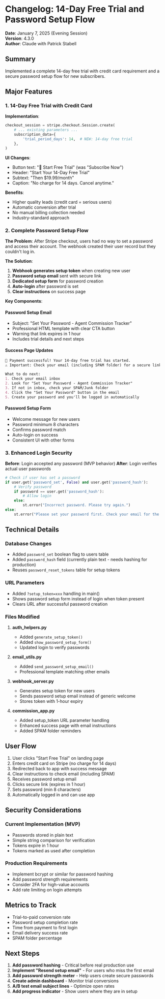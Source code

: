 # Changelog: 14-Day Free Trial and Password Setup Flow

**Date**: January 7, 2025 (Evening Session)  
**Version**: 4.3.0  
**Author**: Claude with Patrick Stabell  

## Summary

Implemented a complete 14-day free trial with credit card requirement and a secure password setup flow for new subscribers.

## Major Features

### 1. 14-Day Free Trial with Credit Card

**Implementation**:
```python
checkout_session = stripe.checkout.Session.create(
    # ... existing parameters ...
    subscription_data={
        'trial_period_days': 14,  # NEW: 14-day free trial
    },
)
```

**UI Changes**:
- Button text: "🚀 Start Free Trial" (was "Subscribe Now")
- Header: "Start Your 14-Day Free Trial"
- Subtext: "Then $19.99/month"
- Caption: "No charge for 14 days. Cancel anytime."

**Benefits**:
- Higher quality leads (credit card = serious users)
- Automatic conversion after trial
- No manual billing collection needed
- Industry-standard approach

### 2. Complete Password Setup Flow

**The Problem**:
After Stripe checkout, users had no way to set a password and access their account. The webhook created their user record but they couldn't log in.

**The Solution**:
1. **Webhook generates setup token** when creating new user
2. **Password setup email** sent with secure link
3. **Dedicated setup form** for password creation
4. **Auto-login** after password is set
5. **Clear instructions** on success page

**Key Components**:

#### Password Setup Email
- Subject: "Set Your Password - Agent Commission Tracker"
- Professional HTML template with clear CTA button
- Warning that link expires in 1 hour
- Includes trial details and next steps

#### Success Page Updates
```markdown
🎉 Payment successful! Your 14-day free trial has started.
⚠️ Important: Check your email (including SPAM folder) for a secure link to set your password.

What to do next:
1. Check your email inbox
2. Look for "Set Your Password - Agent Commission Tracker"
3. If not in inbox, check your SPAM/Junk folder
4. Click the "Set Your Password" button in the email
5. Create your password and you'll be logged in automatically
```

#### Password Setup Form
- Welcome message for new users
- Password minimum 8 characters
- Confirms password match
- Auto-login on success
- Consistent UI with other forms

### 3. Enhanced Login Security

**Before**: Login accepted any password (MVP behavior)
**After**: Login verifies actual user passwords

```python
# Check if user has set a password
if user.get('password_set', False) and user.get('password_hash'):
    # Verify password
    if password == user.get('password_hash'):
        # Allow login
    else:
        st.error("Incorrect password. Please try again.")
else:
    st.error("Please set your password first. Check your email for the setup link.")
```

## Technical Details

### Database Changes
- Added `password_set` boolean flag to users table
- Added `password_hash` field (currently plain text - needs hashing for production)
- Reuses `password_reset_tokens` table for setup tokens

### URL Parameters
- Added `?setup_token=xxx` handling in main()
- Shows password setup form instead of login when token present
- Clears URL after successful password creation

### Files Modified
1. **auth_helpers.py**
   - Added `generate_setup_token()`
   - Added `show_password_setup_form()`
   - Updated login to verify passwords

2. **email_utils.py**
   - Added `send_password_setup_email()`
   - Professional template matching other emails

3. **webhook_server.py**
   - Generates setup token for new users
   - Sends password setup email instead of generic welcome
   - Stores token with 1-hour expiry

4. **commission_app.py**
   - Added setup_token URL parameter handling
   - Enhanced success page with email instructions
   - Added SPAM folder reminders

## User Flow

1. User clicks "Start Free Trial" on landing page
2. Enters credit card on Stripe (no charge for 14 days)
3. Redirected back to app with success message
4. Clear instructions to check email (including SPAM)
5. Receives password setup email
6. Clicks secure link (expires in 1 hour)
7. Sets password (min 8 characters)
8. Automatically logged in and can use app

## Security Considerations

### Current Implementation (MVP)
- Passwords stored in plain text
- Simple string comparison for verification
- Tokens expire in 1 hour
- Tokens marked as used after completion

### Production Requirements
- Implement bcrypt or similar for password hashing
- Add password strength requirements
- Consider 2FA for high-value accounts
- Add rate limiting on login attempts

## Metrics to Track

- Trial-to-paid conversion rate
- Password setup completion rate
- Time from payment to first login
- Email delivery success rate
- SPAM folder percentage

## Next Steps

1. **Add password hashing** - Critical before real production use
2. **Implement "Resend setup email"** - For users who miss the first email
3. **Add password strength meter** - Help users create secure passwords
4. **Create admin dashboard** - Monitor trial conversions
5. **A/B test email subject lines** - Optimize open rates
6. **Add progress indicator** - Show users where they are in setup
